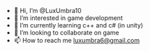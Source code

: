 - 👋 Hi, I’m @LuxUmbra10
- 👀 I’m interested in game development
- 🌱 I’m currently learning c++ and c# (in unity)
- 💞️ I’m looking to collaborate on game
- 📫 How to reach me luxumbra6@gmail.com
